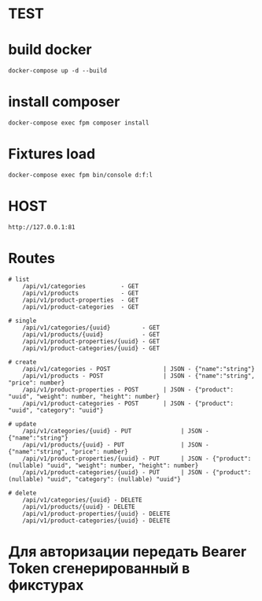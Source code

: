 # TEST

# build docker
    docker-compose up -d --build

# install composer
    docker-compose exec fpm composer install

# Fixtures load
    docker-compose exec fpm bin/console d:f:l

# HOST
    http://127.0.0.1:81

# Routes
    # list
        /api/v1/categories          - GET
        /api/v1/products            - GET
        /api/v1/product-properties  - GET
        /api/v1/product-categories  - GET

    # single
        /api/v1/categories/{uuid}         - GET
        /api/v1/products/{uuid}           - GET
        /api/v1/product-properties/{uuid} - GET
        /api/v1/product-categories/{uuid} - GET

    # create
        /api/v1/categories - POST               | JSON - {"name":"string"}
        /api/v1/products - POST                 | JSON - {"name":"string", "price": number}
        /api/v1/product-properties - POST       | JSON - {"product": "uuid", "weight": number, "height": number}
        /api/v1/product-categories - POST       | JSON - {"product": "uuid", "category": "uuid"}

    # update
        /api/v1/categories/{uuid} - PUT              | JSON - {"name":"string"}
        /api/v1/products/{uuid} - PUT                | JSON - {"name":"string", "price": number}
        /api/v1/product-properties/{uuid} - PUT      | JSON - {"product": (nullable) "uuid", "weight": number, "height": number}
        /api/v1/product-categories/{uuid} - PUT      | JSON - {"product": (nullable) "uuid", "category": (nullable) "uuid"}

    # delete
        /api/v1/categories/{uuid} - DELETE
        /api/v1/products/{uuid} - DELETE
        /api/v1/product-properties/{uuid} - DELETE
        /api/v1/product-categories/{uuid} - DELETE

# Для авторизации передать Bearer Token сгенерированный в фикстурах 